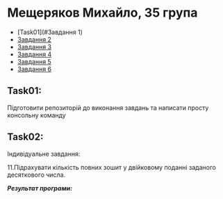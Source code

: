 #  Мещеряков Михайло, 35 група
+ [Task01](#Завдання 1)
+ [Завдання 2](#Task02)
+ [Завдання 3](#Task03)
+ [Завдання 4](#Task04)
+ [Завдання 5](#Task05)
+ [Завдання 6](#Task06)

## Task01:
Підготовити репозиторій до виконання завдань та написати просту консольну команду

## Task02:
Індивідуальне завдання:

11.Підрахувати кількість повних зошит у двійковому поданні заданого десяткового числа.

***Результат програми:***
